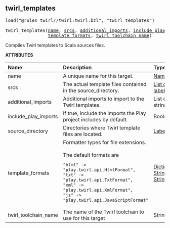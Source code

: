 <!-- Generated with Stardoc: http://skydoc.bazel.build -->



<a id="twirl_templates"></a>

## twirl_templates

<pre>
load("@rules_twirl//twirl:twirl.bzl", "twirl_templates")

twirl_templates(<a href="#twirl_templates-name">name</a>, <a href="#twirl_templates-srcs">srcs</a>, <a href="#twirl_templates-additional_imports">additional_imports</a>, <a href="#twirl_templates-include_play_imports">include_play_imports</a>, <a href="#twirl_templates-source_directory">source_directory</a>,
                <a href="#twirl_templates-template_formats">template_formats</a>, <a href="#twirl_templates-twirl_toolchain_name">twirl_toolchain_name</a>)
</pre>

Compiles Twirl templates to Scala sources files.

**ATTRIBUTES**


| Name  | Description | Type | Mandatory | Default |
| :------------- | :------------- | :------------- | :------------- | :------------- |
| <a id="twirl_templates-name"></a>name |  A unique name for this target.   | <a href="https://bazel.build/concepts/labels#target-names">Name</a> | required |  |
| <a id="twirl_templates-srcs"></a>srcs |  The actual template files contained in the source_directory.   | <a href="https://bazel.build/concepts/labels">List of labels</a> | required |  |
| <a id="twirl_templates-additional_imports"></a>additional_imports |  Additional imports to import to the Twirl templates.   | List of strings | optional |  `[]`  |
| <a id="twirl_templates-include_play_imports"></a>include_play_imports |  If true, include the imports the Play project includes by default.   | Boolean | optional |  `False`  |
| <a id="twirl_templates-source_directory"></a>source_directory |  Directories where Twirl template files are located.   | <a href="https://bazel.build/concepts/labels">Label</a> | required |  |
| <a id="twirl_templates-template_formats"></a>template_formats |  Formatter types for file extensions.<br><br>The default formats are <pre><code>"html" -&gt; "play.twirl.api.HtmlFormat",&#10;"txt" -&gt; "play.twirl.api.TxtFormat",&#10;"xml" -&gt; "play.twirl.api.XmlFormat",&#10;"js" -&gt; "play.twirl.api.JavaScriptFormat"</code></pre>   | <a href="https://bazel.build/rules/lib/dict">Dictionary: String -> String</a> | optional |  `{}`  |
| <a id="twirl_templates-twirl_toolchain_name"></a>twirl_toolchain_name |  The name of the Twirl toolchain to use for this target   | String | optional |  `""`  |


